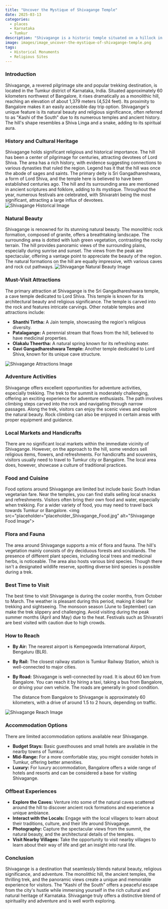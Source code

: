 ```yaml
---
title: "Uncover the Mystique of Shivagange Temple"
date: 2025-03-13
categories:
  - places
  - Karnataka
  - Tumkur
description: "Shivagange is a historic temple situated on a hillock in Tumkur district, Karnataka. The temple dates back to the 12th century and is known for its stunning architecture and beautiful carvings."
image: images/image_uncover-the-mystique-of-shivagange-temple.png
tags: 
  - Historical Monuments
  - Religious Sites
---
```



### **Introduction**

Shivagange, a revered pilgrimage site and popular trekking destination, is located in the Tumkur district of Karnataka, India. Situated approximately 60 kilometers northwest of Bangalore, it rises dramatically as a monolithic hill, reaching an elevation of about 1,379 meters (4,524 feet). Its proximity to Bangalore makes it an easily accessible day trip option. Shivagange's unique feature is its natural beauty and religious significance, often referred to as "Kashi of the South" due to its numerous temples and ancient history. The hill's shape resembles a Shiva Linga and a snake, adding to its spiritual aura.

### **History and Cultural Heritage**

Shivagange holds significant religious and historical importance. The hill has been a center of pilgrimage for centuries, attracting devotees of Lord Shiva. The area has a rich history, with evidence suggesting connections to various dynasties that ruled the region. Legend has it that the hill was once the abode of sages and saints. The primary deity is Sri Gangadhareshwara, a form of Lord Shiva, and the temple here is believed to have been established centuries ago. The hill and its surrounding area are mentioned in ancient scriptures and folklore, adding to its mystique. Throughout the year, numerous festivals are celebrated, with Shivaratri being the most significant, attracting a large influx of devotees.
<img src="placeholder_Shivagange_History.jpg" alt="Shivagange Historical Image">

### **Natural Beauty**

Shivagange is renowned for its stunning natural beauty. The monolithic rock formation, composed of granite, offers a breathtaking landscape. The surrounding area is dotted with lush green vegetation, contrasting the rocky terrain. The hill provides panoramic views of the surrounding plains, especially during sunrise and sunset. The views from the peak are spectacular, offering a vantage point to appreciate the beauty of the region. The natural formations on the hill are equally impressive, with various caves and rock cut pathways.
<img src="placeholder_Shivagange_NaturalBeauty.jpg" alt="Shivagange Natural Beauty Image">

### **Must-Visit Attractions**

The primary attraction at Shivagange is the Sri Gangadhareshwara temple, a cave temple dedicated to Lord Shiva. This temple is known for its architectural beauty and religious significance. The temple is carved into the rock and features intricate carvings. Other notable temples and attractions include:

*   **Shanthi Tirtha:** A Jain temple, showcasing the region's religious diversity.
*   **Patalagange:** A perennial stream that flows from the hill, believed to have medicinal properties.
*   **Olakalu Theertha:** A natural spring known for its refreshing water.
*   **Gavi Gangadhareshwara Temple:** Another temple dedicated to Lord Shiva, known for its unique cave structure.
<img src="placeholder_Shivagange_Attractions.jpg" alt="Shivagange Attractions Image">

### **Adventure Activities**

Shivagange offers excellent opportunities for adventure activities, especially trekking. The trek to the summit is moderately challenging, offering an exciting experience for adventure enthusiasts. The path involves climbing steps carved into the rock and navigating through narrow passages. Along the trek, visitors can enjoy the scenic views and explore the natural beauty. Rock climbing can also be enjoyed in certain areas with proper equipment and guidance.

### **Local Markets and Handicrafts**

There are no significant local markets within the immediate vicinity of Shivagange. However, on the approach to the hill, some vendors sell religious items, flowers, and refreshments. For handicrafts and souvenirs, visitors usually need to travel to Tumkur city or Bangalore. The local area does, however, showcase a culture of traditional practices.

### **Food and Cuisine**

Food options around Shivagange are limited but include basic South Indian vegetarian fare. Near the temples, you can find stalls selling local snacks and refreshments. Visitors often bring their own food and water, especially when trekking. For a wider variety of food, you may need to travel back towards Tumkur or Bangalore.
<img src="placeholder="placeholder_Shivagange_Food.jpg" alt="Shivagange Food Image">

### **Flora and Fauna**

The area around Shivagange supports a mix of flora and fauna. The hill's vegetation mainly consists of dry deciduous forests and scrublands. The presence of different plant species, including local trees and medicinal herbs, is noticeable. The area also hosts various bird species. Though there isn't a designated wildlife reserve, spotting diverse bird species is possible during a trek.

### **Best Time to Visit**

The best time to visit Shivagange is during the cooler months, from October to March. The weather is pleasant during this period, making it ideal for trekking and sightseeing. The monsoon season (June to September) can make the trek slippery and challenging. Avoid visiting during the peak summer months (April and May) due to the heat. Festivals such as Shivaratri are best visited with caution due to high crowds.

### **How to Reach**

*   **By Air:** The nearest airport is Kempegowda International Airport, Bengaluru (BLR).
*   **By Rail:** The closest railway station is Tumkur Railway Station, which is well-connected to major cities.
*   **By Road:** Shivagange is well-connected by road. It is about 60 km from Bangalore. You can reach it by hiring a taxi, taking a bus from Bangalore, or driving your own vehicle. The roads are generally in good condition.

    The distance from Bangalore to Shivagange is approximately 60 kilometers, with a drive of around 1.5 to 2 hours, depending on traffic.
<img src="placeholder_Shivagange_Reach.jpg" alt="Shivagange Reach Image">

### **Accommodation Options**

There are limited accommodation options available near Shivagange.
*   **Budget Stays:** Basic guesthouses and small hotels are available in the nearby towns of Tumkur.
*   **Mid-Range:** For a more comfortable stay, you might consider hotels in Tumkur, offering better amenities.
*   **Luxury:** For luxury accommodation, Bangalore offers a wide range of hotels and resorts and can be considered a base for visiting Shivagange.

### **Offbeat Experiences**

*   **Explore the Caves:** Venture into some of the natural caves scattered around the hill to discover ancient rock formations and experience a unique ambiance.
*   **Interact with the Locals:** Engage with the local villagers to learn about their traditions, culture, and their life around Shivagange.
*   **Photography:** Capture the spectacular views from the summit, the natural beauty, and the architectural details of the temples.
*   **Visit Nearby Villages:** Take the opportunity to visit nearby villages to learn about their way of life and get an insight into rural life.

### **Conclusion**

Shivagange is a destination that seamlessly blends natural beauty, religious significance, and adventure. The monolithic hill, the ancient temples, the thrilling trek, and the panoramic views create a unique and memorable experience for visitors. The "Kashi of the South" offers a peaceful escape from the city's hustle while immersing yourself in the rich cultural and natural heritage of Karnataka. Shivagange truly offers a distinctive blend of spirituality and adventure and is well worth exploring.


